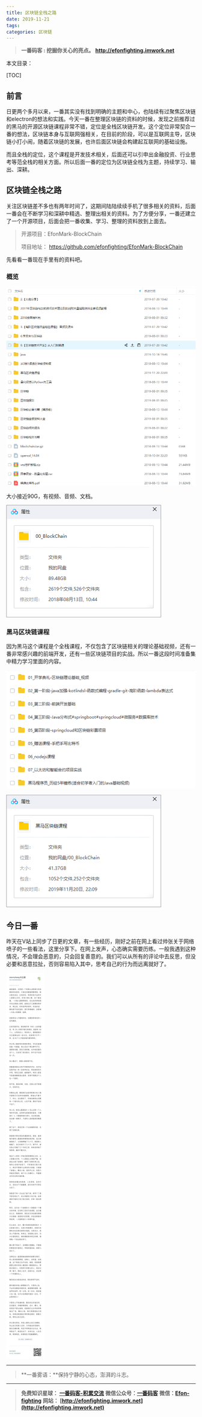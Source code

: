 ```yaml
---
title: 区块链全栈之路
date: 2019-11-21
tags: 
categories: 区块链
---
```


> **一番码客 : 挖掘你关心的亮点。**
> **http://efonfighting.imwork.net**

本文目录：

[TOC]

## 前言

日更两个多月以来，一番其实没有找到明确的主题和中心，也陆续有过聚焦区块链和electron的想法和实践。今天一番在整理区块链的资料的时候，发现之前推荐过的黑马的开源区块链课程非常不错，定位是全栈区块链开发。这个定位非常契合一番的想法，区块链本身与互联网强相关，在目前的阶段，可以是互联网主导，区块链小打小闹，随着区块链的发展，也许后面区块链会构建起互联网的基础设施。

而且全栈的定位，这个课程是开发技术相关，后面还可以引申出金融投资、行业思考等范全栈的相关方面。所以后面一番的定位为区块链全栈为主题，持续学习、输出、深耕。

<!--more-->

## 区块链全栈之路

关注区块链差不多也有两年时间了，这期间陆陆续续手机了很多相关的资料，后面一番会在不断学习和深耕中精选、整理出相关的资料。为了方便分享，一番还建立了一个开源项目，后面会把一番收集、学习、整理的资料放到上面去。

> 开源项目：EfonMark-BlockChain
>
> 项目地址： https://github.com/efonfighting/EfonMark-BlockChain 

先看看一番现在手里有的资料吧。

### 概览

![](2019-11-21-区块链全栈之路/01.png)

大小接近90G，有视频、音频、文档。

![](2019-11-21-区块链全栈之路/02.png)

### 黑马区块链课程

因为黑马这个课程是个全栈课程，不仅包含了区块链相关的理论基础视频，还有一番非常感兴趣的前端开发，还有一些区块链项目的实战。所以一番这段时间准备集中精力学习里面的内容。

![](2019-11-21-区块链全栈之路/03.png)

![](2019-11-21-区块链全栈之路/04.png)

## 今日一番

昨天在V站上同步了日更的文章，有一些经历，刚好之前在网上看过帅张关于网络喷子的一些看法，这里分享下。在网上发声，心态确实需要历练。一般我遇到这种情况，不会理会恶意的，只会回复善意的。我们可以从所有的评论中去反思，但没必要和恶意拉扯，否则容易陷入其中，思考自己的行为而远离就好了。

![](2019-11-21-区块链全栈之路/05.jpg)

----

> **一番雾语：**保持宁静的心态，澎湃的斗志。

----------

> **免费知识星球： [一番码客-积累交流](http://efonfighting.imwork.net/efonmark-blog/%E7%AE%80%E4%BB%8B/zhishixingqiu1.png)**
> **微信公众号：[一番码客](http://efonfighting.imwork.net/efonmark-blog/%E7%AE%80%E4%BB%8B/guanzhu_1.jpg)**
> **微信：[Efon-fighting](http://efonfighting.imwork.net/efonmark-blog/%E7%AE%80%E4%BB%8B/weixin.jpg)**
> **网站： [http://efonfighting.imwork.net](http://efonfighting.imwork.net)**